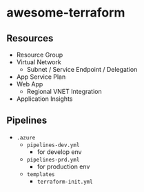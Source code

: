 # awesome-terraform
 
## Resources

- Resource Group
- Virtual Network
  - Subnet / Service Endpoint / Delegation
- App Service Plan
- Web App
  - Regional VNET Integration
- Application Insights

## Pipelines

- `.azure`
  - `pipelines-dev.yml`
    - for develop env
  - `pipelines-prd.yml`
    - for production env
  - `templates`
    - `terraform-init.yml`
